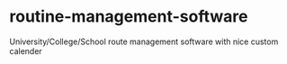 # routine-management-software
 University/College/School route management software with nice custom calender
